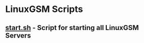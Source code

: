# LinuxGSM Scripts
## [start.sh](https://github.com/Hillbillyer/Basic-Scripts/blob/main/LinuxGSM-Scripts/start.sh) - Script for starting all LinuxGSM Servers<br>